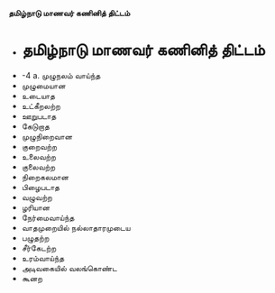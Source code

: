 **தமிழ்நாடு மாணவர் கணினித் திட்டம்**
- # தமிழ்நாடு மாணவர் கணினித் திட்டம்
- -4 a. முழுநலம் வாய்ந்த
- முழுமையான
- உடையாத
- உட்கீறலற்ற
- ஊறுபடாத
- கேடுறாத
- முழுநிறைவான
- குறைவற்ற
- உலைவற்ற
- குலைவற்ற
- நிறைகலமான
- பிழைபடாத
- வழுவற்ற
- ழரியான
- நேர்மைவாய்ந்த
- வாதமுறையில் நல்லாதாரமுடைய
- பழுதற்ற
- சீர்கேடற்ற
- உரம்வாய்ந்த
- அடிவகையில் வலங்கொண்ட
- கூனற

